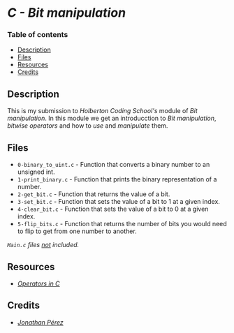 # *C - Bit manipulation*

### Table of contents

- [Description](#description)
- [Files](#files)
- [Resources](#resources)
- [Credits](#credits)

## Description

This is my submission to *Holberton Coding School's* module of *Bit manipulation*. In this module we get an introducction to *Bit manipulation*, *bitwise operators* and how to *use* and *manipulate* them.

## Files

- `0-binary_to_uint.c` - Function that converts a binary number to an unsigned int.
- `1-print_binary.c` - Function that prints the binary representation of a number.
- `2-get_bit.c` - Function that returns the value of a bit.
- `3-set_bit.c` - Function that sets the value of a bit to 1 at a given index.
- `4-clear_bit.c` - Function that sets the value of a bit to 0 at a given index.
- `5-flip_bits.c` - Function that returns the number of bits you would need to flip to get from one number to another.

*`Main.c` files <ins>not</ins> included.*

## Resources

- *[Operators in C](https://youtube.com/playlist?list=PLBlnK6fEyqRhqQV_MzlT8xsPQnsGcMdIo&si=MqUP-yilUM3uNnjl)*

## Credits

- *[Jonathan Pérez](https://github.com/prodjohnper)*
